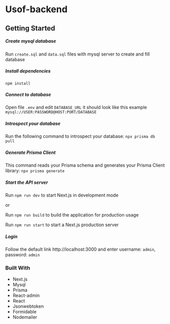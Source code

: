 # Usof-backend

## Getting Started

##### Create mysql database

Run `create.sql` and `data.sql` files with mysql server to create and fill database 

##### Install dependencies

`npm install`

##### Connect to database

Open file `.env` and edit `DATABASE_URL` it should look like this example `mysql://USER:PASSWORD@HOST:PORT/DATABASE`

##### Introspect your database

Run the following command to introspect your database: `npx prisma db pull`

##### Generate Prisma Client

This command reads your Prisma schema and generates your Prisma Client library: `npx prisma generate`

##### Start the API server

Run `npm run dev` to start Next.js in development mode

or

Run `npm run build` to build the application for production usage

Run `npm run start` to start a Next.js production server

##### Login

Follow the default link http://localhost:3000 and enter username: `admin`, password: `admin`

### Built With

- Next.js
- Mysql
- Prisma
- React-admin
- React
- Jsonwebtoken
- Formidable
- Nodemailer
